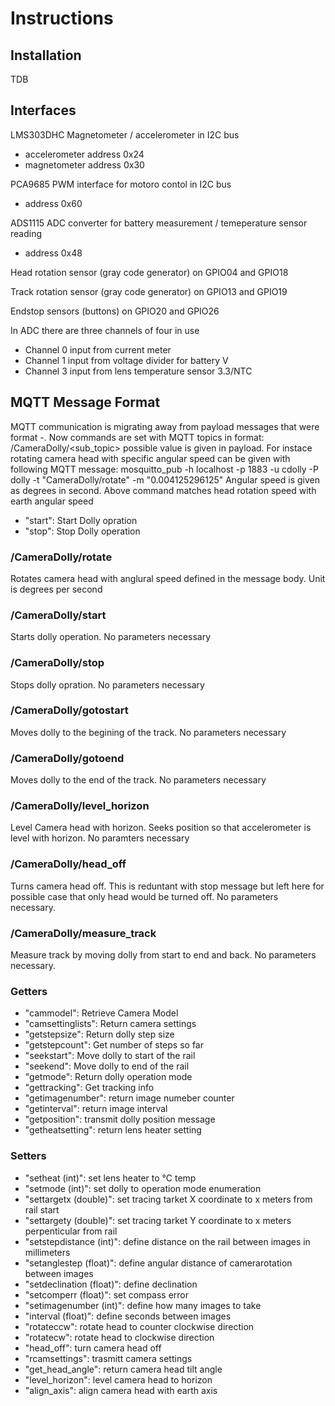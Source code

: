 # Instructions #

## Installation ##
TDB

## Interfaces ##

LMS303DHC Magnetometer / accelerometer in I2C bus 
- accelerometer address 0x24 
- magnetometer address 0x30

PCA9685 PWM interface for motoro contol in I2C bus
- address 0x60

ADS1115 ADC converter for battery measurement / temeperature sensor reading
- address 0x48

Head rotation sensor (gray code generator) on GPIO04 and GPIO18

Track rotation sensor (gray code generator) on GPIO13 and GPIO19

Endstop sensors (buttons) on GPIO20 and GPIO26

In ADC there are three channels of four in use
- Channel 0 input from current meter
- Channel 1 input from voltage divider for battery V
- Channel 3 input from lens temperature sensor 3.3/NTC

## MQTT Message Format ##
MQTT communication is migrating away from payload messages that were format <command>-<value>. Now commands are set with MQTT topics in format:
  /CameraDolly/<sub_topic> 
possible value is given in payload. For instace rotating camera head with specific angular speed can be given with following MQTT message:
  mosquitto_pub -h localhost -p 1883 -u cdolly -P dolly -t "CameraDolly/rotate" -m "0.004125296125"
Angular speed is given as degrees in second. Above command matches head rotation speed with earth angular speed

- "start": Start Dolly opration
- "stop": Stop Dolly operation

### /CameraDolly/rotate ###
Rotates camera head with anglural speed defined in the message body. Unit is degrees per second

### /CameraDolly/start ###
  Starts dolly operation. No parameters necessary
  
### /CameraDolly/stop ###
  Stops dolly opration. No parameters necessary
  
### /CameraDolly/gotostart ###
  Moves dolly to the begining of the track. No parameters necessary

### /CameraDolly/gotoend ###
  Moves dolly to the end of the track. No parameters necessary

### /CameraDolly/level_horizon ###
  Level Camera head with horizon. Seeks position so that accelerometer is level with horizon. No paramters necessary
  
### /CameraDolly/head_off ###
  Turns camera head off. This is reduntant with stop message but left here for possible case that only head would be turned off. No parameters necessary.

### /CameraDolly/measure_track ###
  Measure track by moving dolly from start to end and back. No parameters necessary.
  
### Getters ###
- "cammodel": Retrieve Camera Model
- "camsettinglists": Return camera settings
- "getstepsize": Return dolly step size
- "getstepcount": Get number of steps so far
- "seekstart": Move dolly to start of the rail
- "seekend": Move dolly to end of the rail
- "getmode": Return dolly operation mode
- "gettracking": Get tracking info
- "getimagenumber": return image numeber counter
- "getinterval": return image interval
- "getposition": transmit dolly position message
- "getheatsetting": return lens heater setting
### Setters ###
- "setheat (int)": set lens heater to °C temp 
- "setmode (int)": set dolly to operation mode enumeration
- "settargetx (double)": set tracing tarket X coordinate to x meters from rail start
- "settargety (double)": set tracing tarket Y coordinate to x meters perpenticular from rail
- "setstepdistance (int)": define distance on the rail between images in millimeters
- "setanglestep (float)": define angular distance of camerarotation between images
- "setdeclination (float)": define declination 
- "setcomperr (float)": set compass error
- "setimagenumber (int)": define how many images to take
- "interval (float)": define seconds between images
- "rotateccw": rotate head to counter clockwise direction
- "rotatecw": rotate head to clockwise direction
- "head_off": turn camera head off
- "rcamsettings": trasmitt camera settings
- "get_head_angle": return camera head tilt angle
- "level_horizon": level camera head to horizon
- "align_axis": align camera head with earth axis

